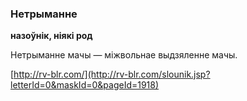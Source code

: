 ### Нетрыманне
**назоўнік, ніякі род**

Нетрыманне мачы — міжвольнае выдзяленне мачы.

<a rel="author">[http://rv-blr.com/](http://rv-blr.com/slounik.jsp?letterId=0&maskId=0&pageId=1918)</a>
